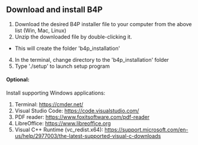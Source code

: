 ## Download and install B4P

1. Download the desired B4P installer file to your computer from the above list (Win, Mac, Linux)
2. Unzip the downloaded file by double-clicking it.
  - This will create the folder 'b4p_installation'
4. In the terminal, change directory to the 'b4p_installation' folder
5. Type './setup' to launch setup program


#### Optional: 
Install supporting Windows applications:  
1. Terminal:  https://cmder.net/
2. Visual Studio Code:  https://code.visualstudio.com/
3. PDF reader: https://www.foxitsoftware.com/pdf-reader
4. LibreOffice: https://www.libreoffice.org
5. Visual C++ Runtime (vc_redist.x64):  https://support.microsoft.com/en-us/help/2977003/the-latest-supported-visual-c-downloads

